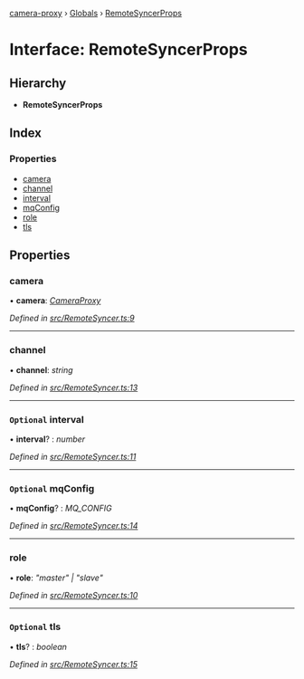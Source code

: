 [camera-proxy](../README.md) › [Globals](../globals.md) › [RemoteSyncerProps](remotesyncerprops.md)

# Interface: RemoteSyncerProps

## Hierarchy

* **RemoteSyncerProps**

## Index

### Properties

* [camera](remotesyncerprops.md#camera)
* [channel](remotesyncerprops.md#channel)
* [interval](remotesyncerprops.md#optional-interval)
* [mqConfig](remotesyncerprops.md#optional-mqconfig)
* [role](remotesyncerprops.md#role)
* [tls](remotesyncerprops.md#optional-tls)

## Properties

###  camera

• **camera**: *[CameraProxy](../classes/cameraproxy.md)*

*Defined in [src/RemoteSyncer.ts:9](https://github.com/alibaba/camera-proxy/blob/f61f39b/src/RemoteSyncer.ts#L9)*

___

###  channel

• **channel**: *string*

*Defined in [src/RemoteSyncer.ts:13](https://github.com/alibaba/camera-proxy/blob/f61f39b/src/RemoteSyncer.ts#L13)*

___

### `Optional` interval

• **interval**? : *number*

*Defined in [src/RemoteSyncer.ts:11](https://github.com/alibaba/camera-proxy/blob/f61f39b/src/RemoteSyncer.ts#L11)*

___

### `Optional` mqConfig

• **mqConfig**? : *MQ_CONFIG*

*Defined in [src/RemoteSyncer.ts:14](https://github.com/alibaba/camera-proxy/blob/f61f39b/src/RemoteSyncer.ts#L14)*

___

###  role

• **role**: *"master" | "slave"*

*Defined in [src/RemoteSyncer.ts:10](https://github.com/alibaba/camera-proxy/blob/f61f39b/src/RemoteSyncer.ts#L10)*

___

### `Optional` tls

• **tls**? : *boolean*

*Defined in [src/RemoteSyncer.ts:15](https://github.com/alibaba/camera-proxy/blob/f61f39b/src/RemoteSyncer.ts#L15)*
